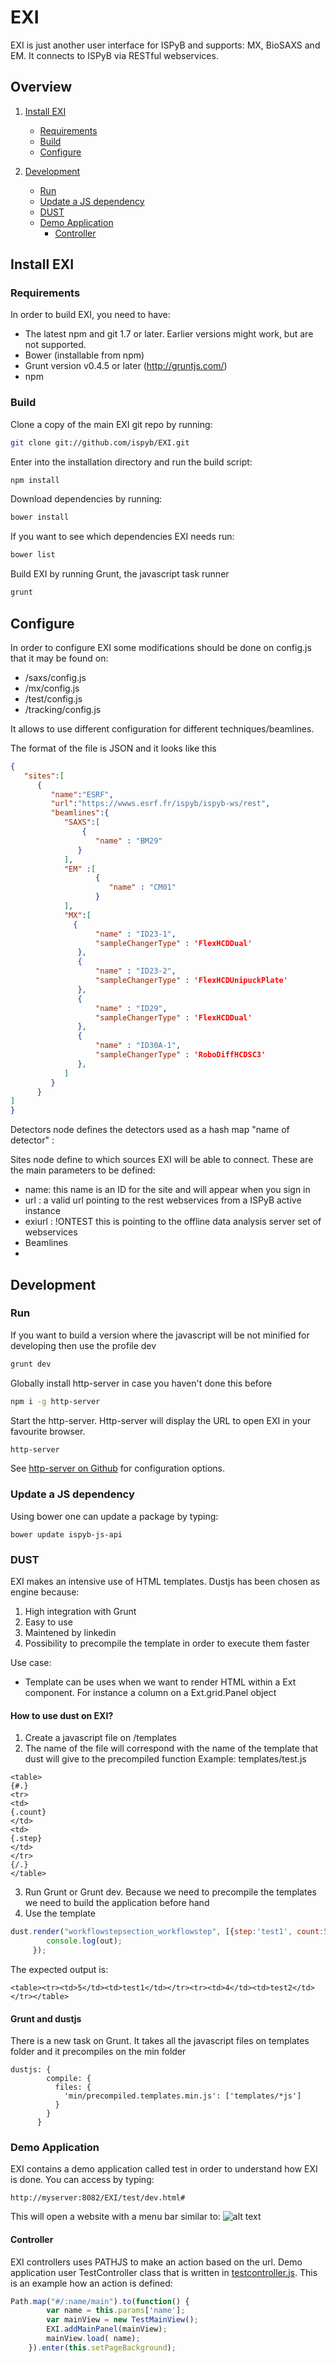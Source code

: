 # 
# EXI

EXI is just another user interface for ISPyB and supports: MX, BioSAXS and EM. It connects to ISPyB via RESTful webservices.



## Overview
1. [Install EXI](#install-exi)
    * [Requirements](#requirements)
    * [Build](#build)
    * [Configure](#configure)
    
2. [Development](#development)  
    * [Run](#run)
    * [Update a JS dependency](#update-a-js-dependency)
    * [DUST](#dust)
    * [Demo Application](#demo-application)
         * [Controller](#controller)


## Install EXI
### Requirements

In order to build EXI, you need to have:
- The latest npm and git 1.7 or later. Earlier versions might work, but are not supported. 
- Bower (installable from npm)
- Grunt version v0.4.5 or later (http://gruntjs.com/)
- npm


### Build

Clone a copy of the main EXI git repo by running:

```bash
git clone git://github.com/ispyb/EXI.git
```

Enter into the installation directory and run the build script:

```bash
npm install
```

Download dependencies by running:

```bash
bower install
```

If you want to see which dependencies EXI needs run:
```bash
bower list
```

Build EXI by running Grunt, the javascript task runner

```bash
grunt
```


## Configure

In order to configure EXI some modifications should be done on config.js that it may be found on:
* /saxs/config.js 
* /mx/config.js
* /test/config.js
* /tracking/config.js

It allows to use different configuration for different techniques/beamlines.

The format of the file is JSON and it looks like this

```json
{
   "sites":[
      {
         "name":"ESRF",
         "url":"https://wwws.esrf.fr/ispyb/ispyb-ws/rest",
         "beamlines":{
            "SAXS":[
                { 
                   "name" : "BM29"                   
               }
            ],
            "EM" :[
                   { 
                      "name" : "CM01"
                   }
            ],
            "MX":[
              { 
                   "name" : "ID23-1",
                   "sampleChangerType" : 'FlexHCDDual'
               },
               { 
                   "name" : "ID23-2",
                   "sampleChangerType" : 'FlexHCDUnipuckPlate'
               },
               { 
                   "name" : "ID29",
                   "sampleChangerType" : 'FlexHCDDual'
               },
               { 
                   "name" : "ID30A-1",
                   "sampleChangerType" : 'RoboDiffHCDSC3'
               },
            ]
         }
      }
]
}
```

Detectors node defines the detectors used as a hash map "name of detector" : <Properties>

Sites node define to which sources EXI will be able to connect. These are the main parameters to be defined:
* name: this name is an ID for the site and will appear when you sign in
* url : a valid url pointing to the rest webservices from a ISPyB active instance
* exiurl : !ONTEST this is pointing to the offline data analysis server set of webservices
* Beamlines
* 

## Development
### Run
If you want to build a version where the javascript will be not minified for developing then use the profile dev

```bash
grunt dev
```
Globally install http-server in case you haven't done this before
```bash
npm i -g http-server
```

Start the http-server.  Http-server will display the URL to open EXI in your favourite browser.
```bash
http-server
```

See [http-server on Github](https://github.com/indexzero/http-server) for configuration options.

### Update a JS dependency


Using bower one can update a package by typing:
```
bower update ispyb-js-api
```


### DUST

EXI makes an intensive use of HTML templates. Dustjs has been chosen as engine because:
1. High integration with Grunt
2. Easy to use
3. Maintened by linkedin
4. Possibility to precompile the template in order to execute them faster


Use case:
- Template can be uses when we want to render HTML within a Ext component. For instance a column on a Ext.grid.Panel object

#### How to use dust on EXI?
1. Create a javascript file on  /templates
2. The name of the file will correspond with the name of the template that dust will give to the precompiled function
Example: templates/test.js
```
<table>
{#.}
<tr>
<td>
{.count}
</td>
<td>
{.step}
</td>
</tr>
{/.}
</table>
```

3. Run Grunt or Grunt dev. Because we need to precompile the templates we need to build the application before hand
4. Use the template
```javascript
dust.render("workflowstepsection_workflowstep", [{step:'test1', count:5},{step:'test2', count:4},], function(err, out){
		console.log(out);
     });

```

The expected output is:
```
<table><tr><td>5</td><td>test1</td></tr><tr><td>4</td><td>test2</td></tr></table>
```

#### Grunt and dustjs

There is a new task on Grunt. It takes all the javascript files on templates folder and it precompiles on the min folder
```
dustjs: {
	    compile: {
	      files: {
	        'min/precompiled.templates.min.js': ['templates/*js']
	      }
	    }
	  }
```

### Demo Application

EXI contains a demo application called test in order to understand how EXI is done. You can access by typing:
```
http://myserver:8082/EXI/test/dev.html#
```
This will open a website with a menu bar similar to:
![alt text](https://raw.githubusercontent.com/antolinos/EXI/issue_347/readme/example-menu.png "Test App")


#### Controller
 
EXI controllers uses PATHJS to make an action based on the url. Demo application user TestController class that is written in  [testcontroller.js](https://github.com/antolinos/EXI/blob/issue_347/js/test/controller/testcontroller.js).
This is an example how an action is defined:
```javascript
Path.map("#/:name/main").to(function() {
		var name = this.params['name'];
		var mainView = new TestMainView();
		EXI.addMainPanel(mainView);	
		mainView.load( name);
	}).enter(this.setPageBackground);
```




